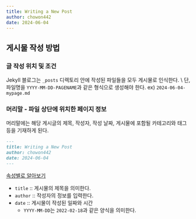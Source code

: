 ```yaml
---
title: Writing a New Post
author: chowon442
date: 2024-06-04
---
```


## 게시물 작성 방법

### 글 작성 위치 및 조건
Jekyll 블로그는 `_posts` 디렉토리 안에 작성된 파일들을 모두 게시물로 인식한다. \\
단, 파일명을 `YYYY-MM-DD-PAGENAME`과 같은 형식으로 생성해야 한다. ex) `2024-06-04-mypage.md`

### 머리말 - 파일 상단에 위치한 페이지 정보
머리말에는 해당 게시글의 제목, 작성자, 작성 날짜, 게시물에 포함될 카테고리와 태그 등을 기재하게 된다.

```markdown
---
title: Writing a New Post
author: chowon442
date: 2024-06-04
---
```
<u>속성별로 알아보기</u>
- `title` :: 게시물의 제목을 의미한다.
- `author` :: 작성자의 정보를 입력한다.
- `date` :: 게시물이 작성된 일짜와 시간
    - `YYYY-MM-DD`는 `2022-02-18`과 같은 양식을 의미한다.